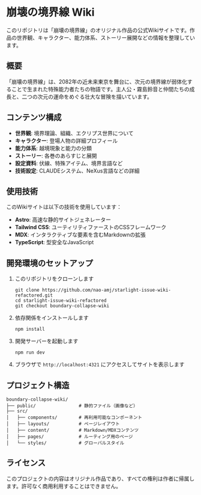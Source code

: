 
# 崩壊の境界線 Wiki

このリポジトリは「崩壊の境界線」のオリジナル作品の公式Wikiサイトです。作品の世界観、キャラクター、能力体系、ストーリー展開などの情報を整理しています。

## 概要

「崩壊の境界線」は、2082年の近未来東京を舞台に、次元の境界線が弱体化することで生まれた特殊能力者たちの物語です。主人公・霧島鈴音と仲間たちの成長と、二つの次元の運命をめぐる壮大な冒険を描いています。

## コンテンツ構成

- **世界観**: 境界理論、組織、エクリプス世界について
- **キャラクター**: 登場人物の詳細プロフィール
- **能力体系**: 越境現象と能力の分類
- **ストーリー**: 各巻のあらすじと展開
- **設定資料**: 伏線、特殊アイテム、境界言語など
- **技術設定**: CLAUDEシステム、NeXus言語などの詳細

## 使用技術

このWikiサイトは以下の技術を使用しています：

- **Astro**: 高速な静的サイトジェネレーター
- **Tailwind CSS**: ユーティリティファーストのCSSフレームワーク
- **MDX**: インタラクティブな要素を含むMarkdownの拡張
- **TypeScript**: 型安全なJavaScript

## 開発環境のセットアップ

1. このリポジトリをクローンします
   ```
   git clone https://github.com/nao-amj/starlight-issue-wiki-refactored.git
   cd starlight-issue-wiki-refactored
   git checkout boundary-collapse-wiki
   ```

2. 依存関係をインストールします
   ```
   npm install
   ```

3. 開発サーバーを起動します
   ```
   npm run dev
   ```

4. ブラウザで `http://localhost:4321` にアクセスしてサイトを表示します

## プロジェクト構造

```
boundary-collapse-wiki/
├── public/                # 静的ファイル（画像など）
├── src/
│   ├── components/        # 再利用可能なコンポーネント
│   ├── layouts/           # ページレイアウト
│   ├── content/           # Markdown/MDXコンテンツ
│   ├── pages/             # ルーティング用のページ
│   └── styles/            # グローバルスタイル
```

## ライセンス

このプロジェクトの内容はオリジナル作品であり、すべての権利は作者に帰属します。許可なく商用利用することはできません。
